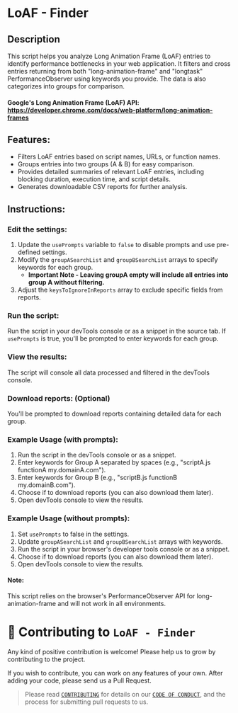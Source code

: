 # LoAF - Finder
## Description
This script helps you analyze Long Animation Frame (LoAF) entries to identify performance bottlenecks in your web application.
It filters and cross entries returning from both "long-animation-frame" and "longtask" PerformanceObserver using keywords you provide. The data is also categorizes into groups for comparison.

#### Google's Long Animation Frame (LoAF) API: https://developer.chrome.com/docs/web-platform/long-animation-frames

## Features:
- Filters LoAF entries based on script names, URLs, or function names.
- Groups entries into two groups (A & B) for easy comparison.
- Provides detailed summaries of relevant LoAF entries, including blocking duration, execution time, and script details.
- Generates downloadable CSV reports for further analysis.

## Instructions:

### Edit the settings:
1. Update the `usePrompts` variable to `false` to disable prompts and use pre-defined settings.
2. Modify the `groupASearchList` and `groupBSearchList` arrays to specify keywords for each group.
   * **Important Note - Leaving groupA empty will include all entries into group A without filtering.**
3. Adjust the `keysToIgnoreInReports` array to exclude specific fields from reports.

### Run the script:
Run the script in your devTools console or as a snippet in the source tab.
If `usePrompts` is true, you'll be prompted to enter keywords for each group.

### View the results:
The script will console all data processed and filtered in the devTools console.

### Download reports: (Optional)
You'll be prompted to download reports containing detailed data for each group.

### Example Usage (with prompts):
1. Run the script in the devTools console or as a snippet.
2. Enter keywords for Group A separated by spaces (e.g., "scriptA.js functionA my.domainA.com").
3. Enter keywords for Group B (e.g., "scriptB.js functionB my.domainB.com").
4. Choose if to download reports (you can also download them later).
5. Open devTools console to view the results.

### Example Usage (without prompts):
1. Set `usePrompts` to false in the settings.
2. Update `groupASearchList` and `groupBSearchList` arrays with keywords.
3. Run the script in your browser's developer tools console or as a snippet.
4. Choose if to download reports (you can also download them later).
5. Open devTools console to view the results.

#### Note:
This script relies on the browser's PerformanceObserver API for long-animation-frame and will not work in all environments.

# 🤝 Contributing to `LoAF - Finder`
Any kind of positive contribution is welcome! Please help us to grow by contributing to the project.

If you wish to contribute, you can work on any features of your own. After adding your code, please send us a Pull Request.

> Please read [`CONTRIBUTING`](CONTRIBUTING.md) for details on our [`CODE OF CONDUCT`](CODE_OF_CONDUCT.md), and the process for submitting pull requests to us.
